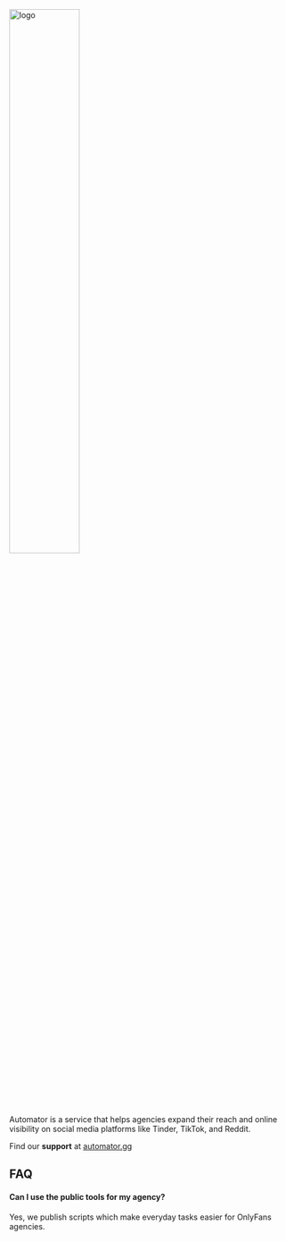 <div>
  <a href="https://automator.gg">
    <img src="https://automator.gg/images/logo.png" alt="logo" width="50%">
  </a>
  <p>
  <br>Automator is a service that helps agencies expand their reach and online visibility on social media platforms like Tinder, TikTok, and Reddit. <br>
  </p>
</div>

Find our **support** at [automator.gg](automator.gg)

## FAQ

#### Can I use the public tools for my agency?

Yes, we publish scripts which make everyday tasks easier for OnlyFans agencies.
